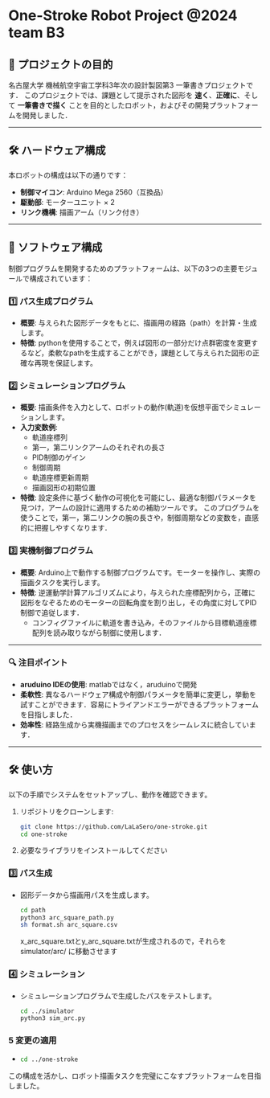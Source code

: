 # One-Stroke Robot Project @2024 team B3

## 🎯 **プロジェクトの目的**
名古屋大学 機械航空宇宙工学科3年次の設計製図第3 一筆書きプロジェクトです．
このプロジェクトでは、課題として提示された図形を **速く**、**正確に**、そして **一筆書きで描く** ことを目的としたロボット，およびその開発プラットフォームを開発しました．

---

## 🛠 **ハードウェア構成**
本ロボットの構成は以下の通りです：

- **制御マイコン**: Arduino Mega 2560（互換品）
- **駆動部**: モーターユニット × 2
- **リンク機構**: 描画アーム（リンク付き）

---

## 🧠 **ソフトウェア構成**
制御プログラムを開発するためのプラットフォームは、以下の3つの主要モジュールで構成されています：

### 1️⃣ **パス生成プログラム**
- **概要**: 与えられた図形データをもとに、描画用の経路（path）を計算・生成します。
- **特徴**: pythonを使用することで，例えば図形の一部分だけ点群密度を変更するなど，柔軟なpathを生成することができ，課題として与えられた図形の正確な再現を保証します。

### 2️⃣ **シミュレーションプログラム**
- **概要**: 描画条件を入力として、ロボットの動作(軌道)を仮想平面でシミュレーションします。
- **入力変数例**:
  - 軌道座標列
  - 第一，第二リンクアームのそれぞれの長さ
  - PID制御のゲイン
  - 制御周期
  - 軌道座標更新周期
  - 描画図形の初期位置
- **特徴**: 設定条件に基づく動作の可視化を可能にし、最適な制御パラメータを見つけ，アームの設計に適用するための補助ツールです。
  このプログラムを使うことで，第一，第二リンクの腕の長さや，制御周期などの変数を，直感的に把握しやすくなります．

### 3️⃣ **実機制御プログラム**
- **概要**: Arduino上で動作する制御プログラムです。モーターを操作し、実際の描画タスクを実行します。
- **特徴**: 逆運動学計算アルゴリズムにより，与えられた座標配列から，正確に図形をなぞるためのモーターの回転角度を割り出し，その角度に対してPID制御で追従します．
  - コンフィグファイルに軌道を書き込み，そのファイルから目標軌道座標配列を読み取りながら制御に使用します．

---

### 🔍 **注目ポイント**
- **aruduino IDEの使用**:  matlabではなく，aruduinoで開発
- **柔軟性**: 異なるハードウェア構成や制御パラメータを簡単に変更し，挙動を試すことができます．容易にトライアンドエラーができるプラットフォームを目指しました．
- **効率性**: 経路生成から実機描画までのプロセスをシームレスに統合しています．

---

## 🛠 **使い方**
以下の手順でシステムをセットアップし、動作を確認できます。
1. リポジトリをクローンします:
    ```bash
    git clone https://github.com/LaLaSero/one-stroke.git
    cd one-stroke
    ```
2. 必要なライブラリをインストールしてください

### 3️⃣ パス生成
- 図形データから描画用パスを生成します。
    ```bash
    cd path
    python3 arc_square_path.py
    sh format.sh arc_square.csv
    ```
     x_arc_square.txtとy_arc_square.txtが生成されるので，それらを simulator/arc/ に移動させます

### 4️⃣ シミュレーション
- シミュレーションプログラムで生成したパスをテストします。
    ```bash
    cd ../simulator
    python3 sim_arc.py
    ```
### 5 変更の適用
-  ```bash
   cd ../one-stroke
   
   ```

この構成を活かし、ロボット描画タスクを完璧にこなすプラットフォームを目指しました。

